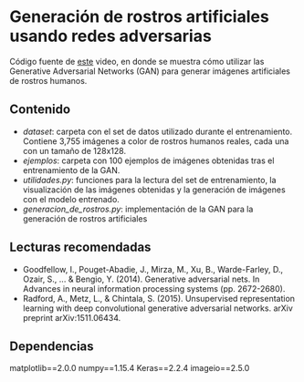 # Generación de rostros artificiales usando redes adversarias

Código fuente de [este](https://youtu.be/dlnA1uiWu90) video, en donde se muestra cómo utilizar las Generative Adversarial Networks (GAN) para generar imágenes artificiales de rostros humanos.

## Contenido

- *dataset*: carpeta con el set de datos utilizado durante el entrenamiento. Contiene 3,755 imágenes a color de rostros humanos reales, cada una con un tamaño de 128x128.
- *ejemplos*: carpeta con 100 ejemplos de imágenes obtenidas tras el entrenamiento de la GAN.
- *utilidades.py*: funciones para la lectura del set de entrenamiento, la visualización de las imágenes obtenidas y la generación de imágenes con el modelo entrenado.
- *generacion_de_rostros.py*: implementación de la GAN para la generación de rostros artificiales

## Lecturas recomendadas

- Goodfellow, I., Pouget-Abadie, J., Mirza, M., Xu, B., Warde-Farley, D., Ozair, S., ... & Bengio, Y. (2014). Generative adversarial nets. In Advances in neural information processing systems (pp. 2672-2680).
- Radford, A., Metz, L., & Chintala, S. (2015). Unsupervised representation learning with deep convolutional generative adversarial networks. arXiv preprint arXiv:1511.06434.

## Dependencias
matplotlib==2.0.0
numpy==1.15.4
Keras==2.2.4
imageio==2.5.0
